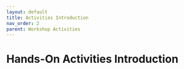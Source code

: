 ```yaml
---
layout: default
title: Activities Introduction
nav_order: 2
parent: Workshop Activities
---
```

# Hands-On Activities Introduction

